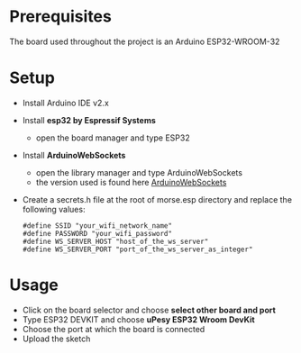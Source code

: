 # Prerequisites

The board used throughout the project is an Arduino ESP32-WROOM-32

# Setup

* Install Arduino IDE v2.x 
* Install **esp32 by Espressif Systems** 
    * open the board manager and type ESP32
* Install **ArduinoWebSockets**
    * open the library manager and type ArduinoWebSockets
    * the version used is found here [ArduinoWebSockets](https://github.com/gilmaimon/ArduinoWebsockets/tree/master) 
* Create a secrets.h file at the root of morse.esp directory and replace the following values:

      #define SSID "your_wifi_network_name"
      #define PASSWORD "your_wifi_password"
      #define WS_SERVER_HOST "host_of_the_ws_server"
      #define WS_SERVER_PORT "port_of_the_ws_server_as_integer"



# Usage

* Click on the board selector and choose **select other board and port**
* Type ESP32 DEVKIT and choose **uPesy ESP32 Wroom DevKit**
* Choose the port at which the board is connected
* Upload the sketch
